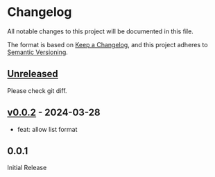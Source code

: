# Changelog

All notable changes to this project will be documented in this file.

The format is based on [Keep a Changelog](https://keepachangelog.com/en/1.1.0/),
and this project adheres to [Semantic Versioning](https://semver.org/spec/v2.0.0.html).

## [Unreleased]

Please check git diff.

## [v0.0.2] - 2024-03-28

-   feat: allow list format

## 0.0.1

Initial Release

[unreleased]: https://github.com/evan361425/flutter-arb-glue/compare/v0.0.2...HEAD
[v0.0.2]: https://github.com/evan361425/flutter-arb-glue/commits/v0.0.2
